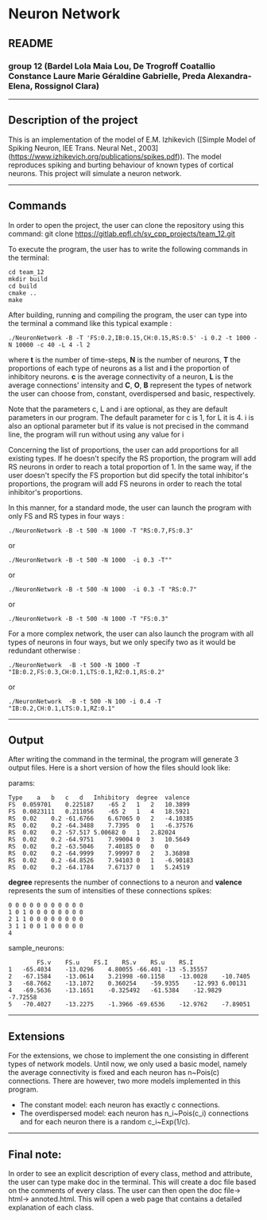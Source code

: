 # Neuron Network

## README

### group 12 (Bardel Lola Maia Lou, De Trogroff Coatallio Constance Laure Marie Géraldine Gabrielle, Preda Alexandra-Elena, Rossignol Clara)

*************************************************

## Description of the project

This is an implementation of the model of E.M. Izhikevich
([Simple Model of Spiking Neuron, IEE Trans. Neural Net., 2003] (https://www.izhikevich.org/publications/spikes.pdf)).
The model reproduces spiking and burting behaviour of known types of cortical neurons.
This project will simulate a neuron network.


*************************************************

## Commands

In order to open the project, the user can clone the repository using this command:
git clone https://gitlab.epfl.ch/sv_cpp_projects/team_12.git

To execute the program, the user has to write the following commands in the terminal:
```
cd team_12
mkdir build
cd build
cmake ..
make
```
After building, running and compiling the program, the user can type into the terminal a command like this typical example :
```
./NeuronNetwork -B -T 'FS:0.2,IB:0.15,CH:0.15,RS:0.5' -i 0.2 -t 1000 -N 10000 -c 40 -L 4 -l 2
```

where **t** is the number of time-steps, **N** is the number of neurons, **T** the proportions of each type of neurons as a list
and **i** the proportion of inhibitory neurons. **c** is the average connectivity of a neuron, **L** is the average connections' intensity
and **C**, **O**, **B** represent the types of network the user can choose from, constant, overdispersed and basic, respectively.

Note that the parameters c, L and i are optional, as they are default parameters in our program. The default parameter for c is 1, for L it
is 4.
i is also an optional parameter but if its value is not precised in the command line, the program will run without using any value for i

Concerning the list of proportions, the user can add proportions for all existing types. If he doesn't specify the RS proportion,
the program will add RS neurons in order  to reach a total proportion of 1. In the same way, if the user doesn't specify the FS proportion
but did specify the total inhibitor's proportions, the program will add FS neurons in order to reach the total inhibitor's proportions.

In this manner, for a standard mode, the user can launch the program with only FS and RS types in four ways :
```
./NeuronNetwork -B -t 500 -N 1000 -T "RS:0.7,FS:0.3"
```
or
```
./NeuronNetwork -B -t 500 -N 1000  -i 0.3 -T""
```
or
```
./NeuronNetwork -B -t 500 -N 1000  -i 0.3 -T "RS:0.7"
```
or
```
./NeuronNetwork -B -t 500 -N 1000 -T "FS:0.3"
```

For a more complex network, the user can also launch the program with all types of neurons in four ways, but we only specify two as it would be redundant otherwise :
```
./NeuronNetwork  -B -t 500 -N 1000 -T "IB:0.2,FS:0.3,CH:0.1,LTS:0.1,RZ:0.1,RS:0.2"
```
or
```
./NeuronNetwork  -B -t 500 -N 100 -i 0.4 -T "IB:0.2,CH:0.1,LTS:0.1,RZ:0.1"
```


*************************************************

## Output

After writing the command in the terminal, the program will generate 3 output files.
Here is a short version of how the files should look like:

params:
```
Type	a	b	c	d	Inhibitory	degree	valence
FS	0.059701	0.225187	-65	2	1	2	10.3899
FS	0.0823111	0.211056	-65	2	1	4	18.5921
RS	0.02	0.2	-61.6766	6.67065	0	2	-4.10385
RS	0.02	0.2	-64.3488	7.7395	0	1	-6.37576
RS	0.02	0.2	-57.517	5.00682	0	1	2.82024
RS	0.02	0.2	-64.9751	7.99004	0	3	10.5649
RS	0.02	0.2	-63.5046	7.40185	0	0	0
RS	0.02	0.2	-64.9999	7.99997	0	2	3.36898
RS	0.02	0.2	-64.8526	7.94103	0	1	-6.90183
RS	0.02	0.2	-64.1784	7.67137	0	1	5.24519
```
**degree** represents the number of connections to a neuron and **valence** represents the sum of intensities of these connections
spikes:
``` 
0 0 0 0 0 0 0 0 0 0 0 
1 0 1 0 0 0 0 0 0 0 0 
2 1 1 0 0 0 0 0 0 0 0 
3 1 1 0 0 1 0 0 0 0 0 
4
```
sample_neurons:
```	
		FS.v	FS.u	FS.I	RS.v	RS.u	RS.I
1	-65.4034	-13.0296	4.80055	-66.401	-13	-5.35557
2	-67.1584	-13.0614	3.21998	-60.1158	-13.0028	-10.7405
3	-68.7662	-13.1072	0.360254	-59.9355	-12.993	6.00131
4	-69.5636	-13.1651	-0.325492	-61.5384	-12.9829	-7.72558
5	-70.4027	-13.2275	-1.3966	-69.6536	-12.9762	-7.89051
```
*************************************************

## Extensions

For the extensions, we chose to implement the one consisting in different types of network models.
Until now, we only used a basic model, namely the average connectivity is fixed and each neuron has n~Pois(c) connections.
There are however, two more models implemented in this program.

* The constant model: each neuron has exactly c connections.
* The overdispersed model: each neuron has n_i~Pois(c_i) connections and for each neuron there is a random c_i~Exp(1/c).

*************************************************

## Final note:
In order to see an explicit description of every class, method and attribute, the user can type make doc in the terminal.
This will create a doc file based on the comments of every class. The user can then open the doc file-> html-> annoted.html.
This will open a web page that contains a detailed explanation of each class.



